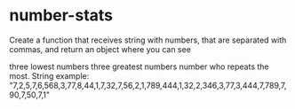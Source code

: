 # number-stats
Create a function that receives string with numbers, that are separated with commas, and return an object where you can see

three lowest numbers
three greatest numbers
number who repeats the most.
String example: "7,2,5,7,6,568,3,77,8,44,1,7,32,7,56,2,1,789,444,1,32,2,346,3,77,3,444,7,789,7,90,7,50,7,1"
